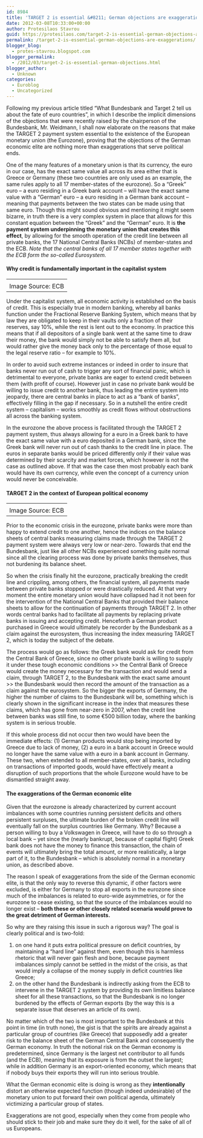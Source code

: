 ```yaml
---
id: 8984
title: 'TARGET 2 is essential &#8211; German objections are exaggerations'
date: 2012-03-08T10:33:00+00:00
author: Protesilaos Stavrou
guid: https://protesilaos.com/target-2-is-essential-german-objections-are-exaggerations/
permalink: /target-2-is-essential-german-objections-are-exaggerations/
blogger_blog:
  - protes-stavrou.blogspot.com
blogger_permalink:
  - /2012/03/target-2-is-essential-german-objections.html
blogger_author:
  - Unknown
categories:
  - Euroblog
  - Uncategorized
---
```

Following my previous article titled &#8220;What Bundesbank and Target 2 tell us about the fate of euro countries&#8221;, in which I describe the implicit dimensions of the objections that were recently raised by the chairperson of the Bundesbank, Mr. Weidmann, I shall now elaborate on the reasons that make the TARGET 2 payment system essential to the existence of the European monetary union (the Eurozone), proving that the objections of the German economic elite are nothing more than exaggerations that serve political ends.

One of the many features of a monetary union is that its currency, the euro in our case, has the exact same value all across its area either that is Greece or Germany (these two countries are only used as an example, the same rules apply to all 17 member-states of the eurozone). So a &#8220;Greek&#8221; euro &#8211; a euro residing in a Greek bank account &#8211; will have the exact same value with a &#8220;German&#8221; euro &#8211; a euro residing in a German bank account &#8211; meaning that payments between the two states can be made using that same euro. Though this might sound obvious and mentioning it might seem bizarre, in truth there is a very complex system in place that allows for this constant equation between the &#8220;Greek&#8221; and the &#8220;German&#8221; euro. It is **the payment system underpinning the monetary union that creates this effect**, by allowing for the smooth operation of the credit line between all private banks, the 17 National Central Banks (NCBs) of member-states and the ECB. _Note that the central banks of all 17 member states together with the ECB form the so-called Eurosystem._

#### Why credit is fundamentally important in the capitalist system

<table align="center" cellpadding="0" cellspacing="0" class="tr-caption-container" style="margin-left: auto; margin-right: auto; text-align: center;">
  <tr>
    <td style="text-align: center;">
    </td>
  </tr>
  
  <tr>
    <td class="tr-caption" style="text-align: center;">
      Image Source: ECB
    </td>
  </tr>
</table>

Under the capitalist system, all economic activity is established on the basis of credit. This is especially true in modern banking, whereby all banks function under the Fractional Reserve Banking System, which means that by law they are obligated to keep in their vaults only a fraction of their reserves, say 10%, while the rest is lent out to the economy. In practice this means that if all depositors of a single bank went at the same time to draw their money, the bank would simply not be able to satisfy them all, but would rather give the money back only to the percentage of those equal to the legal reserve ratio &#8211; for example to 10%.

In order to avoid such extreme instances or indeed in order to insure that banks never run out of cash to trigger any sort of financial panic, which is detrimental to everyone, private banks are eager to extend credit between them (with profit of course). However just in case no private bank would be willing to issue credit to another bank, thus leading the entire system into jeopardy, there are central banks in place to act as a &#8220;bank of banks&#8221;, effectively filling in the gap if necessary. So in a nutshell the entire credit system &#8211; capitalism &#8211; works smoothly as credit flows without obstructions all across the banking system.

In the eurozone the above process is facilitated through the TARGET 2 payment system, thus always allowing for a euro in a Greek bank to have the exact same value with a euro deposited in a German bank, since the Greek bank will never run out of cash thanks to the credit line in place. The euros in separate banks would be priced differently only if their value was determined by their scarcity and market forces, which however is not the case as outlined above. If that was the case then most probably each bank would have its own currency, while even the concept of a currency union would never be conceivable.

#### TARGET 2 in the context of European political economy

<table align="center" cellpadding="0" cellspacing="0" class="tr-caption-container" style="margin-left: auto; margin-right: auto; text-align: center;">
  <tr>
    <td style="text-align: center;">
    </td>
  </tr>
  
  <tr>
    <td class="tr-caption" style="text-align: center;">
      Image Source: ECB
    </td>
  </tr>
</table>

Prior to the economic crisis in the eurozone, private banks were more than happy to extend credit to one another, hence the indices on the balance sheets of central banks measuring claims made through the TARGET 2 payment system were always very low or near-zero. Towards that end the Bundesbank, just like all other NCBs experienced something quite normal since all the clearing process was done by private banks themselves, thus not burdening its balance sheet.

So when the crisis finally hit the eurozone, practically breaking the credit line and crippling, among others, the financial system, all payments made between private banks stopped or were drastically reduced. At that very moment the entire monetary union would have collapsed had it not been for the intervention of the National Central Banks that provided their balance sheets to allow for the continuation of payments through TARGET 2. In other words central banks had to facilitate all payments by replacing private banks in issuing and accepting credit. Henceforth a German product purchased in Greece would ultimately be recorder by the Bundesbank as a claim against the eurosystem, thus increasing the index measuring TARGET 2, which is today the subject of the debate.

The process would go as follows: the Greek bank would ask for credit from the Central Bank of Greece, since no other private bank is willing to supply it under these tough economic conditions >> the Central Bank of Greece would create the money necessary for the transaction and would send a claim, through TARGET 2, to the Bundesbank with the exact same amount >> the Bundesbank would then record the amount of the transaction as a claim against the eurosystem. So the bigger the exports of Germany, the higher the number of claims to the Bundesbank will be, something which is clearly shown in the significant increase in the index that measures these claims, which has gone from near-zero in 2007, when the credit line between banks was still fine, to some €500 billion today, where the banking system is in serious trouble.

If this whole process did not occur then two would have been the immediate effects: (1) German products would stop being imported by Greece due to lack of money, (2) a euro in a bank account in Greece would no longer have the same value with a euro in a bank account in Germany. These two, when extended to all member-states, over all banks, including on transactions of imported goods, would have effectively meant a disruption of such proportions that the whole Eurozone would have to be dismantled straight away.

#### The exaggerations of the German economic elite

Given that the eurozone is already characterized by current account imbalances with some countries running persistent deficits and others persistent surpluses, the ultimate burden of the broken credit line will eventually fall on the surplus countries like Germany. Why? Because a person willing to buy a Volkswagen in Greece, will have to do so through a local bank &#8211; yet since the (nearly bankrupt, because of capital flight) Greek bank does not have the money to finance this transaction, the chain of events will ultimately bring the total amount, or more realistically, a large part of it, to the Bundesbank &#8211; which is absolutely normal in a monetary union, as described above.

The reason I speak of exaggerations from the side of the German economic elite, is that the only way to reverse this dynamic, if other factors were excluded, is either for Germany to stop all exports in the eurozone since much of the imbalances is related to euro-wide asymmetries, or for the eurozone to cease existing, so that the source of the imbalances would no longer exist &#8211; **both these or other closely related scenaria would prove to the great detriment of German interests.**

So why are they raising this issue in such a rigorous way? The goal is clearly political and is two-fold:

  1. on one hand it puts extra political pressure on deficit countries, by maintaining a &#8220;hard line&#8221; against them, even though this is harmless rhetoric that will never gain flesh and bone, because payment imbalances simply cannot be settled in the midst of the crisis, as that would imply a collapse of the money supply in deficit countries like Greece; 
  2. on the other hand the Bundesbank is indirectly asking from the ECB to intervene in the TARGET 2 system by providing its own limitless balance sheet for all these transactions, so that the Bundesbank is no longer burdened by the effects of German exports (by the way this is a separate issue that deserves an article of its own).

No matter which of the two is most important to the Bundesbank at this point in time (in truth none), the gist is that the spirits are already against a particular group of countries (like Greece) that supposedly add a greater risk to the balance sheet of the German Central Bank and consequently the German economy. In truth the notional risk on the German economy is predetermined, since Germany is the largest net contributor to all funds (and the ECB), meaning that its exposure is from the outset the largest; while in addition Germany is an export-oriented economy, which means that if nobody buys their exports they will run into serious trouble.

What the German economic elite is doing is wrong as they **intentionally** distort an otherwise expected function (though indeed undesirable) of the monetary union to put forward their own political agenda, ultimately victimizing a particular group of states.

Exaggerations are not good, especially when they come from people who should stick to their job and make sure they do it well, for the sake of all of us Europeans.